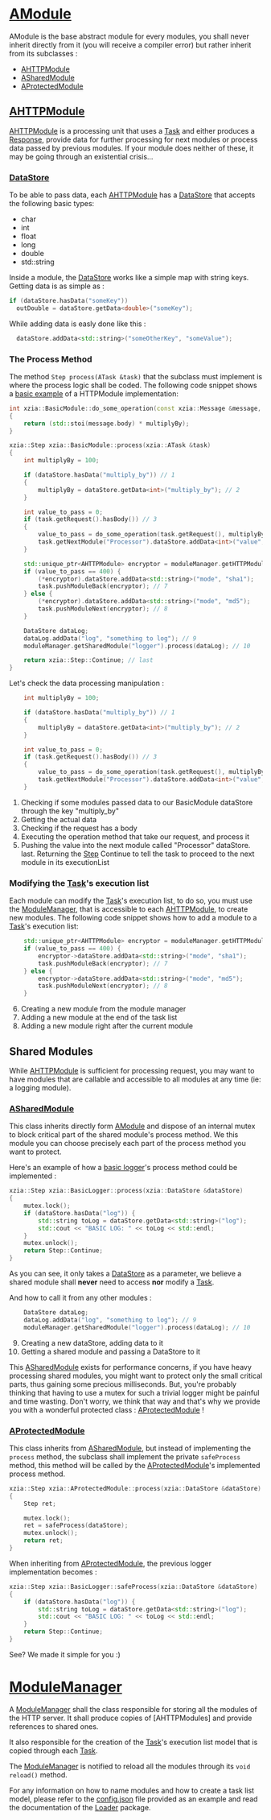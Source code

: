 # [AModule]
AModule is the base abstract module for every modules, you shall never inherit directly from it (you will receive a compiler error) but rather inherit from its subclasses :
* [AHTTPModule]
* [ASharedModule]
* [AProtectedModule]

## [AHTTPModule]
[AHTTPModule] is a processing unit that uses a [Task] and either produces a [Response], provide data for further processing for next modules or process data passed by previous modules. If your module does neither of these, it may be going through an existential crisis...

### [DataStore]
To be able to pass data, each [AHTTPModule] has a [DataStore] that accepts the following basic types:
* char
* int
* float
* long
* double
* std::string

Inside a module, the [DataStore] works like a simple map with string keys. Getting data is as simple as :
```cpp
if (dataStore.hasData("someKey"))
  outDouble = dataStore.getData<double>("someKey");
```

While adding data is easly done like this :
```cpp
  dataStore.addData<std::string>("someOtherKey", "someValue");
```


### The Process Method
The method `Step process(ATask &task)` that the subclass must implement is where the process logic shall be coded. The following code snippet shows a [basic example] of a HTTPModule implementation:

```cpp
int xzia::BasicModule::do_some_operation(const xzia::Message &message, int multiplyBy)
{
    return (std::stoi(message.body) * multiplyBy);
}

xzia::Step xzia::BasicModule::process(xzia::ATask &task)
{
    int multiplyBy = 100;

    if (dataStore.hasData("multiply_by")) // 1
    {
        multiplyBy = dataStore.getData<int>("multiply_by"); // 2
    }

    int value_to_pass = 0;
    if (task.getRequest().hasBody()) // 3
    {
        value_to_pass = do_some_operation(task.getRequest(), multiplyBy); // 4
        task.getNextModule("Processor").dataStore.addData<int>("value", value_to_pass); // 5
    }

    std::unique_ptr<AHTTPModule> encryptor = moduleManager.getHTTPModule("Encryptor"); // 6
    if (value_to_pass == 400) {
        (*encryptor).dataStore.addData<std::string>("mode", "sha1");
        task.pushModuleBack(encryptor); // 7
    } else {
        (*encryptor).dataStore.addData<std::string>("mode", "md5");
        task.pushModuleNext(encryptor); // 8
    }

    DataStore dataLog;
    dataLog.addData("log", "something to log"); // 9
    moduleManager.getSharedModule("logger").process(dataLog); // 10

    return xzia::Step::Continue; // last
}
```

Let's check the data processing manipulation :
```cpp
    int multiplyBy = 100;

    if (dataStore.hasData("multiply_by")) // 1
    {
        multiplyBy = dataStore.getData<int>("multiply_by"); // 2
    }

    int value_to_pass = 0;
    if (task.getRequest().hasBody()) // 3
    {
        value_to_pass = do_some_operation(task.getRequest(), multiplyBy); // 4
        task.getNextModule("Processor").dataStore.addData<int>("value", value_to_pass); // 5
    }
```
1. Checking if some modules passed data to our BasicModule dataStore through the key "multiply_by"
2. Getting the actual data
3. Checking if the request has a body
4. Executing the operation method that take our request, and process it
5. Pushing the value into the next module called "Processor" dataStore.
last. Returning the [Step] Continue to tell the task to proceed to the next module in its executionList

### Modifying the [Task]'s execution list
Each module can modify the [Task]'s execution list, to do so, you must use the [ModuleManager], that is accessible to each [AHTTPModule], to create new modules. 
The following code snippet shows how to add a module to a [Task]'s execution list:
```cpp
    std::unique_ptr<AHTTPModule> encryptor = moduleManager.getHTTPModule("Encryptor"); // 6
    if (value_to_pass == 400) {
        encryptor->dataStore.addData<std::string>("mode", "sha1");
        task.pushModuleBack(encryptor); // 7
    } else {
        encryptor->dataStore.addData<std::string>("mode", "md5");
        task.pushModuleNext(encryptor); // 8
    }
```
6. Creating a new module from the module manager
7. Adding a new module at the end of the task list
8. Adding a new module right after the current module

## Shared Modules
While [AHTTPModule] is sufficient for processing request, you may want to have modules that are callable and accessible to all modules at any time (ie: a logging module).

### [ASharedModule]
This class inherits directly form [AModule] and dispose of an internal mutex to block critical part of the shared module's process method. We this module you can choose precisely each part of the process method you want to protect. 

Here's an example of how a [basic logger]'s process method could be implemented :
```cpp
xzia::Step xzia::BasicLogger::process(xzia::DataStore &dataStore) 
{
    mutex.lock();
    if (dataStore.hasData("log")) {
        std::string toLog = dataStore.getData<std::string>("log");
        std::cout << "BASIC LOG: " << toLog << std::endl;
    }
    mutex.unlock();
    return Step::Continue;
}
```
As you can see, it only takes a [DataStore] as a parameter, we believe a shared module shall __never__ need to access __nor__ modify a [Task]. 

And how to call it from any other modules :
```cpp
    DataStore dataLog; 
    dataLog.addData("log", "something to log"); // 9 
    moduleManager.getSharedModule("logger").process(dataLog); // 10
```
9. Creating a new dataStore, adding data to it
10. Getting a shared module and passing a DataStore to it

This [ASharedModule] exists for performance concerns, if you have heavy processing shared modules, you might want to protect only the small critical parts, thus gaining some precious milliseconds. 
But, you're probably thinking that having to use a mutex for such a trivial logger might be painful and time wasting. Don't worry, we think that way and that's why we provide you with a wonderful protected class : [AProtectedModule] !

### [AProtectedModule]
This class inherits from [ASharedModule], but instead of implementing the `process` method, the subclass shall implement the private `safeProcess` method, this method will be called by the [AProtectedModule]'s implemented process method.
```cpp
xzia::Step xzia::AProtectedModule::process(xzia::DataStore &dataStore)
{
    Step ret;

    mutex.lock();
    ret = safeProcess(dataStore);
    mutex.unlock();
    return ret;
}
```

When inheriting from [AProtectedModule], the previous logger implementation becomes :
```cpp
xzia::Step xzia::BasicLogger::safeProcess(xzia::DataStore &dataStore) 
{
    if (dataStore.hasData("log")) {
        std::string toLog = dataStore.getData<std::string>("log");
        std::cout << "BASIC LOG: " << toLog << std::endl;
    }
    return Step::Continue;
}
```

See? We made it simple for you :)

# [ModuleManager]
A [ModuleManager] shall the class responsible for storing all the modules of the HTTP server. It shall produce copies of [AHTTPModules]
and provide references to shared ones.

It also responsible for the creation of the [Task]'s execution list model that is copied through each [Task].

The [ModuleManager] is notified to reload all the modules through its `void reload()` method.

For any information on how to name modules and how to create a task list model, please refer to the [config.json] file provided as an example and read the documentation of the [Loader] package.

[Loader]: https://github.com/PierreBougon/ExistenZIA/tree/refactoring_modules/API/include/loader
[config.json]: https://github.com/PierreBougon/ExistenZIA/blob/refactoring_modules/Examples/config.json
[AModule]: https://github.com/PierreBougon/ExistenZIA/blob/master/API/include/modules/AModule.hpp
[AHTTPModule]: https://github.com/PierreBougon/ExistenZIA/blob/master/API/include/modules/AHTTPModule.hpp
[ASharedModule]: https://github.com/PierreBougon/ExistenZIA/blob/master/API/include/modules/ASharedModule.hpp
[AProtectedModule]: https://github.com/PierreBougon/ExistenZIA/blob/master/API/include/modules/AProtectedModule.hpp
[ModuleManager]: https://github.com/PierreBougon/ExistenZIA/blob/master/API/include/modules/AModuleManager.hpp
[Task]: https://github.com/PierreBougon/ExistenZIA/blob/master/API/include/task/ITask.hpp
[Response]: https://github.com/PierreBougon/ExistenZIA/blob/master/API/include/http/Response.hpp
[DataStore]: https://github.com/PierreBougon/ExistenZIA/blob/master/API/include/modules/DataStore.hpp
[Step]: https://github.com/PierreBougon/ExistenZIA/blob/master/API/include/modules/Step.hpp
[basic logger]: https://github.com/PierreBougon/ExistenZIA/blob/refactoring_modules/Examples/BasicModule.cpp
[basic example]: https://github.com/PierreBougon/ExistenZIA/blob/refactoring_modules/Examples/BasicModule.cpp
